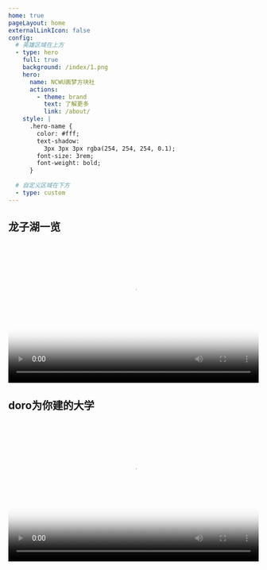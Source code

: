 ```yaml
---
home: true
pageLayout: home
externalLinkIcon: false
config:
  # 英雄区域在上方
  - type: hero
    full: true
    background: /index/1.png
    hero:
      name: NCWU画梦方块社
      actions:
        - theme: brand
          text: 了解更多
          link: /about/
    style: |
      .hero-name {
        color: #fff;
        text-shadow: 
          3px 3px 3px rgba(254, 254, 254, 0.1);
        font-size: 3rem;
        font-weight: bold;
      }
  
  # 自定义区域在下方
  - type: custom
---
```



## 龙子湖一览

<div style="position: relative; padding-bottom: 56.25%; height: 0; overflow: hidden;">
  <video 
    controls 
    style="position: absolute; top: 0; left: 0; width: 100%; height: 100%;"
    poster="thumbnail.jpg">
    <source src="/index/long.mp4" type="video/mp4">
    您的浏览器不支持 HTML5 视频
  </video>
</div>

## doro为你建的大学

<div style="position: relative; padding-bottom: 56.25%; height: 0; overflow: hidden;">
  <video 
    controls 
    style="position: absolute; top: 0; left: 0; width: 100%; height: 100%;"
    poster="thumbnail.jpg">
    <source src="/index/doro.mp4" type="video/mp4">
    您的浏览器不支持 HTML5 视频
  </video>
</div>